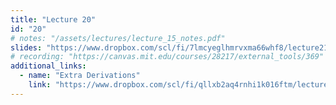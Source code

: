 ```yaml
---
title: "Lecture 20"
id: "20"
# notes: "/assets/lectures/lecture_15_notes.pdf"
slides: "https://www.dropbox.com/scl/fi/7lmcyeglhmrvxma66whf8/lecture21_slides.pdf?rlkey=kr4jbplu8pyp3i2zzbl9jnlla&st=efx5w5cj&dl=0"
# recording: "https://canvas.mit.edu/courses/28217/external_tools/369"
additional_links:
  - name: "Extra Derivations"
    link: "https://www.dropbox.com/scl/fi/qllxb2aq4rnhi1k016ftm/lecture21_derivations.pdf?rlkey=y4919wyfn68oz99pspxugu1hd&st=dbxh063y&dl=0"
---
```


